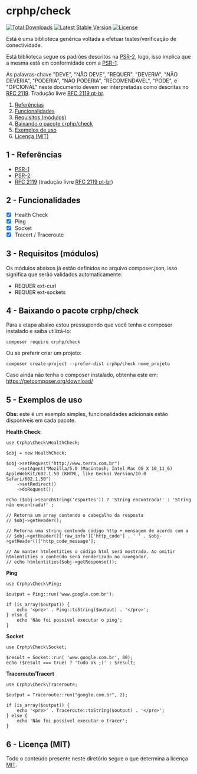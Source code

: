 # crphp/check

<a href="https://packagist.org/packages/crphp/check"><img src="https://poser.pugx.org/crphp/check/d/total.svg" alt="Total Downloads"></a>
<a href="https://packagist.org/packages/crphp/check"><img src="https://poser.pugx.org/crphp/check/v/stable.svg" alt="Latest Stable Version"></a>
<a href="https://packagist.org/packages/crphp/check"><img src="https://poser.pugx.org/crphp/check/license.svg" alt="License"></a>

Está é uma biblioteca genérica voltada a efetuar testes/verificação de conectividade.

Está biblioteca segue os padrões descritos na [PSR-2](http://www.php-fig.org/psr/psr-2/), logo, 
isso implica que a mesma está em conformidade com a [PSR-1](http://www.php-fig.org/psr/psr-1/).

As palavras-chave "DEVE", "NÃO DEVE", "REQUER", "DEVERIA", "NÃO DEVERIA", "PODERIA", "NÃO PODERIA", 
"RECOMENDÁVEL", "PODE", e "OPCIONAL" neste documento devem ser interpretadas como descritas no 
[RFC 2119](http://tools.ietf.org/html/rfc2119). Tradução livre [RFC 2119 pt-br](http://rfc.pt.webiwg.org/rfc2119).

1. [Referências](#referencia)
1. [Funcionalidades](#funcionalidades)
1. [Requisitos (módulos)](#requisitos)
1. [Baixando o pacote crphp/check](#download)
1. [Exemplos de uso](#exemplos)
1. [Licença (MIT)](#licenca)

## 1 - <a name="referencias"></a>Referências

- [PSR-1](http://www.php-fig.org/psr/psr-1/)
- [PSR-2](http://www.php-fig.org/psr/psr-2/)
- [RFC 2119](http://tools.ietf.org/html/rfc2119) (tradução livre [RFC 2119 pt-br](http://rfc.pt.webiwg.org/rfc2119))

## 2 - <a name="funcionalidades"></a>Funcionalidades

- [x] Health Check
- [x] Ping
- [x] Socket
- [x] Tracert / Traceroute

## 3 - <a name="requisitos">Requisitos (módulos)

Os módulos abaixos já estão definidos no arquivo composer.json, isso significa que serão validados automaticamente.

- REQUER ext-curl
- REQUER ext-sockets

## 4 - <a name="download"></a>Baixando o pacote crphp/check

Para a etapa abaixo estou pressupondo que você tenha o composer instalado e saiba utilizá-lo:
```
composer require crphp/check
```

Ou se preferir criar um projeto:
```
composer create-project --prefer-dist crphp/check nome_projeto
```

Caso ainda não tenha o composer instalado, obtenha este em: https://getcomposer.org/download/

## 5 - <a name="exemplos"></a>Exemplos de uso

**Obs:** este é um exemplo simples, funcionalidades adicionais estão disponíveis em cada pacote.

**Health Check**:
```
use Crphp\Check\HealthCheck;

$obj = new HealthCheck;

$obj->setRequest("http://www.terra.com.br")
    ->setAgent("Mozilla/5.0 (Macintosh; Intel Mac OS X 10_11_6) AppleWebKit/602.1.50 (KHTML, like Gecko) Version/10.0 Safari/602.1.50")
    ->setRedirect()
    ->doRequest();

echo ($obj->searchString('esportes')) ? 'String encontrada!' : 'String não encontrada!' ;

// Retorna um array contendo o cabeçalho da resposta
// $obj->getHeader();

// Retorna uma string contendo código http + mensagem de acordo com a 
// $obj->getHeader()['raw_info']['http_code'] . ' ' . $obj->getHeader()['http_code_message'];

// Ao manter htmlentities o código html será mostrado. Ao omitir htmlentities o conteúdo será renderizado no navegador.
// echo htmlentities($obj->getResponse());
```

**Ping**
```
use Crphp\Check\Ping;

$output = Ping::run('www.google.com.br');

if (is_array($output)) {
    echo '<pre>' . Ping::toString($output) . '</pre>';
} else {
    echo 'Não foi possível executar o ping';
}
```

**Socket**
```
use Crphp\Check\Socket;

$result = Socket::run( 'www.google.com.br', 80);
echo ($result === true) ? 'Tudo ok ;)' : $result;
```

**Traceroute/Tracert**
```
use Crphp\Check\Traceroute;

$output = Traceroute::run("google.com.br", 2);

if (is_array($output)) {
    echo '<pre>' . Traceroute::toString($output) . '</pre>';
} else {
    echo 'Não foi possível executar o tracer';
}
```

## 6 - <a name="licenca"></a>Licença (MIT)
Todo o conteúdo presente neste diretório segue o que determina a licença [MIT](https://github.com/crphp/check/blob/master/LICENSE).
